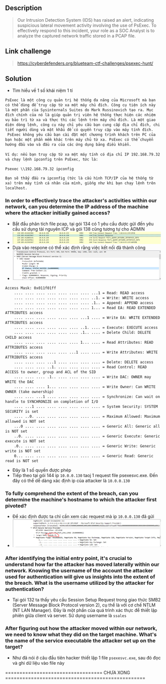 ## Description 
> Our Intrusion Detection System (IDS) has raised an alert, indicating suspicious lateral movement activity involving the use of PsExec. To effectively respond to this incident, your role as a SOC Analyst is to analyze the captured network traffic stored in a PCAP file.

## Link challenge 
> https://cyberdefenders.org/blueteam-ctf-challenges/psexec-hunt/

## Solution 
- Tìm hiểu về 1 số khái niệm 1 tí 

```
PsExec là một công cụ quản trị hệ thống đa năng của Microsoft mà bạn có thể dùng để truy cập từ xa một máy chủ đích. Công cụ tiện ích này là một phần của Sysinternals Suites do Mark Russinovich tạo ra. Mục đích chính của nó là giúp quản trị viên hệ thống thực hiện các nhiệm vụ bảo trì từ xa và thực thi các lệnh trên máy chủ đích. Là một giao diện dòng lệnh, công cụ này chỉ yêu cầu bạn cung cấp địa chỉ đích, chi tiết người dùng và mật khẩu để có quyền truy cập vào máy tính đích. 
 PsExec không yêu cầu bạn cài đặt một chương trình khách trên PC của bạn hoặc một phần mềm khác trên máy chủ từ xa. PsExec có thể chuyển hướng đầu vào và đầu ra của các ứng dụng bảng điều khiển.

Ví dụ: nếu bạn truy cập từ xa một máy tính có địa chỉ IP 192.168.79.32 và chạy lệnh ipconfig trên PsExec, tức là:
```
`Psexec \\192.168.79.32 ipconfig`
```
Bạn sẽ thấy đầu ra ipconfig (tức là cấu hình TCP/IP của hệ thống từ xa) trên máy tính cá nhân của mình, giống như khi bạn chạy lệnh trên localhost.
```

### In order to effectively trace the attacker's activities within our network, can you determine the IP address of the machine where the attacker initially gained access?

- Bắt đầu phân tích file pcap, tại gói 134 có 1 yêu cầu được gửi đến yêu cầu sử dụng tài nguyên ICP và gói 138 cũng tương tự cho ADMIN
- ![image](image/28.PNG)
- Dựa vào respone có thể xác định rằng việc kết nối đã thành công 
- ![aaaa](image/29.PNG)
```
Access Mask: 0x011f01ff
    .... .... .... .... .... .... .... ...1 = Read: READ access
    .... .... .... .... .... .... .... ..1. = Write: WRITE access
    .... .... .... .... .... .... .... .1.. = Append: APPEND access
    .... .... .... .... .... .... .... 1... = Read EA: READ EXTENDED ATTRIBUTES access
    .... .... .... .... .... .... ...1 .... = Write EA: WRITE EXTENDED ATTRIBUTES access
    .... .... .... .... .... .... ..1. .... = Execute: EXECUTE access
    .... .... .... .... .... .... .1.. .... = Delete Child: DELETE CHILD access
    .... .... .... .... .... .... 1... .... = Read Attributes: READ ATTRIBUTES access
    .... .... .... .... .... ...1 .... .... = Write Attributes: WRITE ATTRIBUTES access
    .... .... .... ...1 .... .... .... .... = Delete: DELETE access
    .... .... .... ..1. .... .... .... .... = Read Control: READ ACCESS to owner, group and ACL of the SID
    .... .... .... .1.. .... .... .... .... = Write DAC: OWNER may WRITE the DAC
    .... .... .... 1... .... .... .... .... = Write Owner: Can WRITE OWNER (take ownership)
    .... .... ...1 .... .... .... .... .... = Synchronize: Can wait on handle to SYNCHRONIZE on completion of I/O
    .... ...1 .... .... .... .... .... .... = System Security: SYSTEM SECURITY is set
    .... ..0. .... .... .... .... .... .... = Maximum Allowed: Maximum allowed is NOT set
    ...0 .... .... .... .... .... .... .... = Generic All: Generic all is NOT set
    ..0. .... .... .... .... .... .... .... = Generic Execute: Generic execute is NOT set
    .0.. .... .... .... .... .... .... .... = Generic Write: Generic write is NOT set
    0... .... .... .... .... .... .... .... = Generic Read: Generic read is NOT set

```
- Đây là 1 số quyền được phép 
- Tiếp theo tại gói 144 ip `10.0.0.130` taoj 1 request file psexesvc.exe. Đến đây có thể dễ dàng xác định ip của attacker là `10.0.0.130`

### To fully comprehend the extent of the breach, can you determine the machine's hostname to which the attacker first pivoted?
- Để xác định được ta chỉ cần xem các request mà ip `10.0.0.130` đã gửi 
- ![aa](image/30.PNG)

### After identifying the initial entry point, it's crucial to understand how far the attacker has moved laterally within our network. Knowing the username of the account the attacker used for authentication will give us insights into the extent of the breach. What is the username utilized by the attacker for authentication?
- Tại gói 132 ta thấy yêu cầu Session Setup Request trong giao thức SMB2 (Server Message Block Protocol version 2), cụ thể là với cơ chế NTLM (NT LAN Manager). Đây là một phần của quá trình xác thực để thiết lập phiên giữa client và server. Sử dụng username là `ssales`

### After figuring out how the attacker moved within our network, we need to know what they did on the target machine. What's the name of the service executable the attacker set up on the target?
- Như đã nói ở câu đầu tiên hacker thiết lập 1 file `psexesvc.exe`, sau đó đọc và ghi dữ liệu vào file này


================================== CHƯA XONG =================================================
